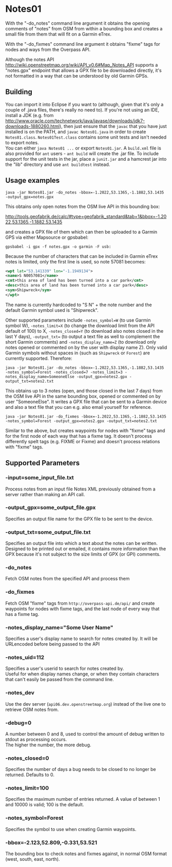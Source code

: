 Notes01
=======

With the "-do_notes" command line argument it obtains the opening comments of "notes" from OSM from within a bounding box and creates a small file from them that will fit 
on a Garmin eTrex.

With the "-do_fixmes" command line argument it obtains "fixme" tags for nodes and ways from the Overpass API.

Although the notes API http://wiki.openstreetmap.org/wiki/API_v0.6#Map_Notes_API supports a "notes.gpx" endpoint that 
allows a GPX file to be downloaded directly, it's not formatted in a way that can be understood by old Garmin GPSs.


Building
--------
You can import it into Eclipse if you want to (although, given that it's only a couple of .java files, there's really no 
need to).  If you're not using an IDE, install a JDK (e.g. 
from http://www.oracle.com/technetwork/java/javase/downloads/jdk7-downloads-1880260.html), then just ensure that the `javac` 
that you have just installed is on the PATH, and `javac Notes01.java` in order to 
create `Notes01.class`.  `Notes01Test.class` contains some unit tests and isn't needed to export notes.  
You can either `java Notes01 ...` or export `Notes01.jar`.
A `build.xml` file is also provided for `ant` users - `ant build` will create the .jar file.  To include support for 
the unit tests in the jar, place a `junit.jar` and a hamcrest jar into the "lib" directory and use `ant buildtest` instead.   


Usage examples
--------------
    java -jar Notes01.jar -do_notes -bbox=-1.2022,53.1365,-1.1882,53.1435 -output_gpx=notes.gpx

This obtains only open notes from the OSM live API in this bounding box:

http://tools.geofabrik.de/calc/#type=geofabrik_standard&tab=1&bbox=-1.2022,53.1365,-1.1882,53.1435

and creates a GPX file of them which can then be uploaded to a Garmin GPS via either Mapsource or gpsbabel:

    gpsbabel -i gpx -f notes.gpx -o garmin -F usb:

Because the number of characters that can be included in Garmin eTrex notes is limited, only the first line is used, 
so note 57081 becomes:

```xml
<wpt lat="53.141339" lon="-1.1949134">
<name>S N0057081</name>
<cmt>this area of land has been turned into a car park</cmt>
<desc>this area of land has been turned into a car park</desc>
<sym>Shipwreck</sym>
</wpt>
```
The name is currently hardcoded to "S N" + the note number and the default Garmin symbol used is "Shipwreck".

Other supported parameters include `-notes_symbol=W` (to use Garmin symbol W), `-notes_limit=X` (to change the download limit from the 
API default of 100) to X, `-notes_closed=Y` (to download also notes closed in the last Y days), `-output_txt=` 
(to output a text file as well to complement the short Garmin comments) and `-notes_display_name=Z` 
(to download only notes opened or commented on by the user with display name Z).  Only valid Garmin symbols without spaces in 
(such as `Shipwreck` or `Forest`) are currently supported.  Therefore:

    java -jar Notes01.jar -do_notes -bbox=-1.2022,53.1365,-1.1882,53.1435 -notes_symbol=Forest -notes_closed=7 -notes_limit=3 -notes_display_name=SomeoneElse -output_gpx=notes2.gpx -output_txt=notes2.txt

This obtains up to 3 notes (open, and those closed in the last 7 days) from the OSM live API in the same bounding box, 
opened or commented on by user "SomeoneElse".  It writes a GPX file that can be sent to a Garmin device and also a text 
file that you can e.g. also email yourself for reference.

    java -jar Notes01.jar -do_fixmes -bbox=-1.2022,53.1365,-1.1882,53.1435 -notes_symbol=Forest -output_gpx=notes2.gpx -output_txt=notes2.txt

Similar to the above, but creates waypoints for nodes with "fixme" tags and for the first node of each way that has a fixme tag.
It doesn't process differently spelt tags (e.g. FIXME or Fixme) and doesn't process relations with "fixme" tags.


Supported Parameters
---------------------
### -input=some_input_file.txt
Process notes from an input file Notes XML previously obtained from a server rather than making an API call.

### -output_gpx=some_output_file.gpx
Specifies an output file name for the GPX file to be sent to the device.

### -output_txt=some_output_file.txt
Specifies an output file into which a text about the notes can be written.  Designed to be printed out or emailed, 
it contains more information than the GPX because it's not subject to the size limits of GPX (or GPI) comments. 

### -do_notes
Fetch OSM notes from the specified API and process them

### -do_fixmes
Fetch OSM "fixme" tags from `http://overpass-api.de/api/` and create waypoints for nodes with fixme tags, and the last node of every way that has a fixme tag.

### -notes_display_name="Some User Name"
Specifies a user's display name to search for notes created by.  It will be URLencoded before being passed to the API

### -notes_uid=112
Specifies a user's userid to search for notes created by.  
Useful for when display names change, or when they contain characters that can't easily be passed from the command line.

### -notes_dev
Use the dev server (`api06.dev.openstreetmap.org`) instead of the live one to retrieve OSM notes from.
 
### -debug=0
A number between 0 and 8, used to control the amount of debug written to stdout as processing occurs.  
The higher the number, the more debug.

### -notes_closed=0
Specifies the number of days a bug needs to be closed to no longer be returned.  Defaults to 0. 

### -notes_limit=100
Specifies the maximum number of entries returned. A value of between 1 and 10000 is valid; 100 is the default. 

### -notes_symbol=Forest
Specifies the symbol to use when creating Garmin waypoints.

### -bbox=-2.123,52.809,-0.331,53.521
The bounding box to check notes and fixmes against, in normal OSM format (west, south, east, north).  



